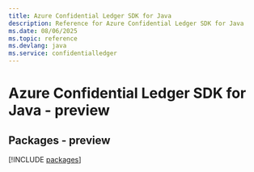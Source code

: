 ```yaml
---
title: Azure Confidential Ledger SDK for Java
description: Reference for Azure Confidential Ledger SDK for Java
ms.date: 08/06/2025
ms.topic: reference
ms.devlang: java
ms.service: confidentialledger
---
```

# Azure Confidential Ledger SDK for Java - preview
## Packages - preview
[!INCLUDE [packages](confidential-ledger-index.md)]